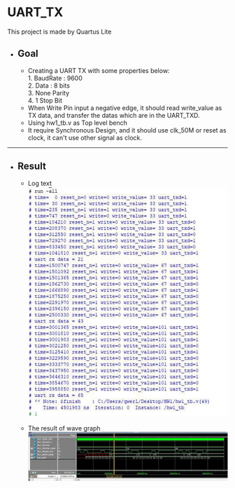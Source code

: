 # UART_TX
 This project is made by Quartus Lite

- ## Goal
    - Creating a UART TX with some properties below:
    <br> 1. BaudRate : 9600
    <br> 2. Data : 8 bits
    <br> 3. None Parity
    <br> 4. 1 Stop Bit
    - When Write Pin input a negative edge, it should read write_value as TX data, and transfer the datas which are in the UART_TXD.
    - Using hw1_tb.v as Top level bench
    - It require  Synchronous Design, and it should use clk_50M or reset as clock, it can't use other signal as clock.
---
- ## Result
    - Log text
    <br> ![1](./文字結果.jpg)

    - The result of wave graph
    <br> ![1](./波形圖.jpg)
